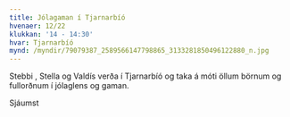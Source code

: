 ```yaml
---
title: Jólagaman í Tjarnarbíó
hvenaer: 12/22
klukkan: '14 - 14:30'
hvar: Tjarnarbíó
mynd: /myndir/79079387_2589566147798865_3133281850496122880_n.jpg
---
```

Stebbi , Stella og Valdís verða í Tjarnarbíó og taka á móti öllum börnum og fullorðnum í jólaglens og gaman.

Sjáumst
